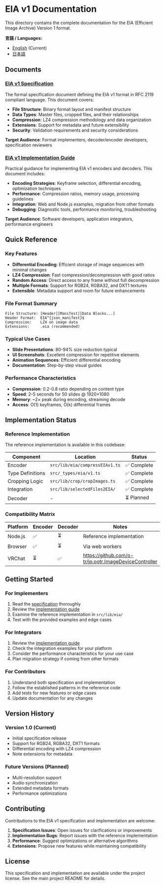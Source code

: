 # EIA v1 Documentation

This directory contains the complete documentation for the EIA (Efficient Image Archive) Version 1 format.

**言語 / Languages:**
- [English](./README.md) (Current)
- [日本語](../README.md)

## Documents

### [EIA v1 Specification](./eia-v1-specification.md)
The formal specification document defining the EIA v1 format in RFC 2119 compliant language. This document covers:

- **File Structure**: Binary format layout and manifest structure
- **Data Types**: Master files, cropped files, and their relationships
- **Compression**: LZ4 compression methodology and data organization
- **Extensions**: Support for metadata and future extensibility
- **Security**: Validation requirements and security considerations

**Target Audience**: Format implementers, decoder/encoder developers, specification reviewers

### [EIA v1 Implementation Guide](./eia-v1-implementation-guide.md)
Practical guidance for implementing EIA v1 encoders and decoders. This document includes:

- **Encoding Strategies**: Keyframe selection, differential encoding, optimization techniques
- **Performance**: Compression ratios, memory usage, processing guidelines
- **Integration**: Web and Node.js examples, migration from other formats
- **Debugging**: Diagnostic tools, performance monitoring, troubleshooting

**Target Audience**: Software developers, application integrators, performance engineers

## Quick Reference

### Key Features
- **Differential Encoding**: Efficient storage of image sequences with minimal changes
- **LZ4 Compression**: Fast compression/decompression with good ratios
- **Random Access**: Direct access to any frame without full decompression
- **Multiple Formats**: Support for RGB24, RGBA32, and DXT1 textures
- **Extensible**: Metadata support and room for future enhancements

### File Format Summary
```
File Structure: [Header][Manifest][Data Blocks...]
Header Format:  EIA^{json_manifest}$
Compression:    LZ4 on image data
Extensions:     .eia (recommended)
```

### Typical Use Cases
- **Slide Presentations**: 80-94% size reduction typical
- **UI Screenshots**: Excellent compression for repetitive elements  
- **Animation Sequences**: Efficient differential encoding
- **Documentation**: Step-by-step visual guides

### Performance Characteristics
- **Compression**: 0.2-0.8 ratio depending on content type
- **Speed**: 2-5 seconds for 50 slides @ 1920×1080
- **Memory**: ~2× peak during encoding, streaming decode
- **Access**: O(1) keyframes, O(k) differential frames

## Implementation Status

### Reference Implementation
The reference implementation is available in this codebase:

| Component | Location | Status |
|-----------|----------|---------|
| Encoder | `src/lib/eia/compressEIAv1.ts` | ✅ Complete |
| Type Definitions | `src/_types/eia/v1.ts` | ✅ Complete |
| Cropping Logic | `src/lib/crop/cropImages.ts` | ✅ Complete |
| Integration | `src/lib/selectedFiles2EIA/` | ✅ Complete |
| Decoder | - | ⏳ Planned |

### Compatibility Matrix

| Platform | Encoder | Decoder | Notes |
|----------|---------|---------|-------|
| Node.js | ✅ | ⏳ | Reference implementation |
| Browser | ✅ | ⏳ | Via web workers |
| VRChat | ⏳ | ✅ | https://github.com/o-tr/jp.ootr.ImageDeviceController |

## Getting Started

### For Implementers
1. Read the [specification](./eia-v1-specification.md) thoroughly
2. Review the [implementation guide](./eia-v1-implementation-guide.md)
3. Examine the reference implementation in `src/lib/eia/`
4. Test with the provided examples and edge cases

### For Integrators
1. Review the [implementation guide](./eia-v1-implementation-guide.md)
2. Check the integration examples for your platform
3. Consider the performance characteristics for your use case
4. Plan migration strategy if coming from other formats

### For Contributors
1. Understand both specification and implementation
2. Follow the established patterns in the reference code
3. Add tests for new features or edge cases
4. Update documentation for any changes

## Version History

### Version 1.0 (Current)
- Initial specification release
- Support for RGB24, RGBA32, DXT1 formats
- Differential encoding with LZ4 compression
- Note extensions for metadata

### Future Versions (Planned)
- Multi-resolution support
- Audio synchronization
- Extended metadata formats
- Performance optimizations

## Contributing

Contributions to the EIA v1 specification and implementation are welcome:

1. **Specification Issues**: Open issues for clarifications or improvements
2. **Implementation Bugs**: Report issues with the reference implementation  
3. **Performance**: Suggest optimizations or alternative algorithms
4. **Extensions**: Propose new features while maintaining compatibility

## License

This specification and implementation are available under the project license. See the main project README for details.
